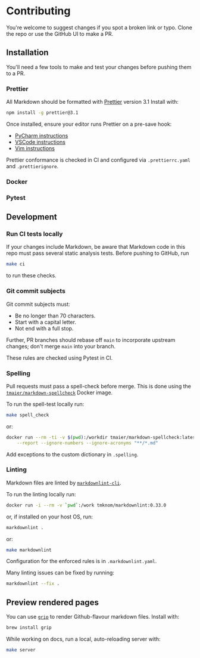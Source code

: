 # Contributing

You're welcome to suggest changes if you spot a broken link or typo. Clone the repo or use the GitHub UI to make a PR.

## Installation

You'll need a few tools to make and test your changes before pushing them to a PR.

### Prettier

All Markdown should be formatted with [Prettier](https://prettier.io/) version 3.1
Install with:

```sh
npm install -g prettier@3.1
```

Once installed, ensure your editor runs Prettier on a pre-save hook:

- [PyCharm instructions](https://www.jetbrains.com/help/pycharm/prettier.html)
- [VSCode instructions](https://marketplace.visualstudio.com/items?itemName=esbenp.prettier-vscode)
- [Vim instructions](https://prettier.io/docs/en/vim.html)

Prettier conformance is checked in CI and configured via `.prettierrc.yaml` and
`.prettierignore`.

### Docker

### Pytest

## Development

### Run CI tests locally

If your changes include Markdown, be aware that Markdown code in this repo must pass several static analysis tests. Before pushing to GitHub, run

```sh
make ci
```

to run these checks.

### Git commit subjects

Git commit subjects must:

- Be no longer than 70 characters.
- Start with a capital letter.
- Not end with a full stop.

Further, PR branches should rebase off `main` to incorporate upstream
changes; don't merge `main` into your branch.

These rules are checked using Pytest in CI.

### Spelling

Pull requests must pass a spell-check before merge. This is done using the
[`tmaier/markdown-spellcheck`](https://hub.docker.com/r/tmaier/markdown-spellcheck)
Docker image.

To run the spell-test locally run:

```sh
make spell_check
```

or:
```sh
docker run --rm -ti -v $(pwd):/workdir tmaier/markdown-spellcheck:latest \
    --report --ignore-numbers --ignore-acronyms "**/*.md"
```

Add exceptions to the custom dictionary in `.spelling`.

### Linting

Markdown files are linted by
[`markdownlint-cli`](https://github.com/igorshubovych/markdownlint-cli).

To run the linting locally run:

```sh
docker run -i --rm -v `pwd`:/work tmknom/markdownlint:0.33.0
```

or, if installed on your host OS, run:

```sh
markdownlint .
```

or:

```sh
make markdownlint
```

Configuration for the enforced rules is in `.markdownlint.yaml`.

Many linting issues can be fixed by running:

```sh
markdownlint --fix .
```

## Preview rendered pages

You can use [`grip`](https://github.com/joeyespo/grip) to render Github-flavour
markdown files. Install with:

```sh
brew install grip
```

While working on docs, run a local, auto-reloading server with:

```sh
make server
```
